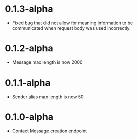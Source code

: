 # 0.1.3-alpha

- Fixed bug that did not allow for meaning information to be communicated when request body was used incorrectly.

# 0.1.2-alpha

- Message max length is now 2000

# 0.1.1-alpha

- Sender alias max length is now 50

# 0.1.0-alpha
- Contact Message creation endpoint
